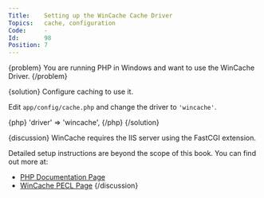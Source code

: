 ```yaml
---
Title:    Setting up the WinCache Cache Driver
Topics:   cache, configuration
Code:     -
Id:       98
Position: 7
---
```


{problem}
You are running PHP in Windows and want to use the WinCache Driver.
{/problem}

{solution}
Configure caching to use it.

Edit `app/config/cache.php` and change the driver to `'wincache'`.

{php}
    'driver' => 'wincache',
{/php}
{/solution}

{discussion}
WinCache requires the IIS server using the FastCGI extension.

Detailed setup instructions are beyond the scope of this book. You can find out more at:

* [PHP Documentation Page](http://www.php.net/manual/en/wincache.requirements.php)
* [WinCache PECL Page](http://pecl.php.net/package/wincache)
{/discussion}
